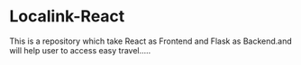# Localink-React

This is a repository which take React as Frontend and Flask as Backend.and will help user to access easy travel.....
